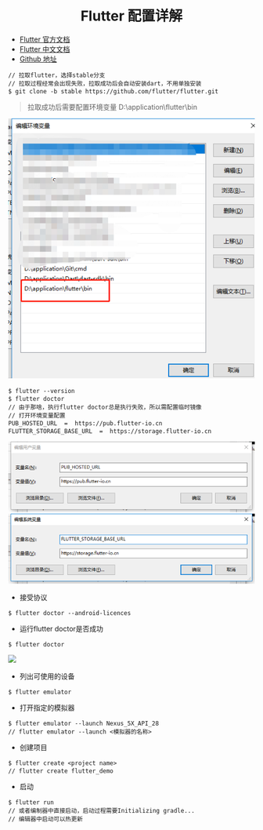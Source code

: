 <h1 align="center">Flutter 配置详解</h1>

* [Flutter 官方文档](https://flutter.dev/docs)
* [Flutter 中文文档](https://flutter-io.cn/docs)
* [Github 地址](https://github.com/flutter/flutter)
```
// 拉取flutter，选择stable分支
// 拉取过程经常会出现失败，拉取成功后会自动安装dart，不用单独安装
$ git clone -b stable https://github.com/flutter/flutter.git
```
> 拉取成功后需要配置环境变量  D:\application\flutter\bin  

![](../images/flutter_path.png)

```
$ flutter --version
$ flutter doctor
// 由于那啥，执行flutter doctor总是执行失败，所以需配置临时镜像
// 打开环境变量配置
PUB_HOSTED_URL  =  https://pub.flutter-io.cn
FLUTTER_STORAGE_BASE_URL  =  https://storage.flutter-io.cn
```
![](../images/flutter_path1.png)
![](../images/flutter_path2.png)
* 接受协议
```
$ flutter doctor --android-licences
```
* 运行flutter doctor是否成功
```
$ flutter doctor
```
![](../images/flutter_success.png)
* 列出可使用的设备
```
$ flutter emulator
```
* 打开指定的模拟器
```
$ flutter emulator --launch Nexus_5X_API_28
// flutter emulator --launch <模拟器的名称>
```
* 创建项目
```
$ flutter create <project name>
// flutter create flutter_demo
```
* 启动
```
$ flutter run
// 或者编制器中直接启动，启动过程需要Initializing gradle...
// 编辑器中启动可以热更新
```
